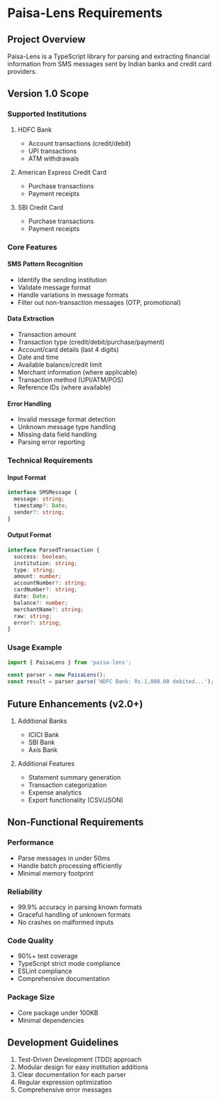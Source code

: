 # Paisa-Lens Requirements

## Project Overview
Paisa-Lens is a TypeScript library for parsing and extracting financial information from SMS messages sent by Indian banks and credit card providers.

## Version 1.0 Scope

### Supported Institutions
1. HDFC Bank
   - Account transactions (credit/debit)
   - UPI transactions
   - ATM withdrawals
   
2. American Express Credit Card
   - Purchase transactions
   - Payment receipts
   
3. SBI Credit Card
   - Purchase transactions
   - Payment receipts

### Core Features

#### SMS Pattern Recognition
- Identify the sending institution
- Validate message format
- Handle variations in message formats
- Filter out non-transaction messages (OTP, promotional)

#### Data Extraction
- Transaction amount
- Transaction type (credit/debit/purchase/payment)
- Account/card details (last 4 digits)
- Date and time
- Available balance/credit limit
- Merchant information (where applicable)
- Transaction method (UPI/ATM/POS)
- Reference IDs (where available)

#### Error Handling
- Invalid message format detection
- Unknown message type handling
- Missing data field handling
- Parsing error reporting

### Technical Requirements

#### Input Format
```typescript
interface SMSMessage {
  message: string;
  timestamp?: Date;
  sender?: string;
}
```

#### Output Format
```typescript
interface ParsedTransaction {
  success: boolean;
  institution: string;
  type: string;
  amount: number;
  accountNumber?: string;
  cardNumber?: string;
  date: Date;
  balance?: number;
  merchantName?: string;
  raw: string;
  error?: string;
}
```

### Usage Example
```typescript
import { PaisaLens } from 'paisa-lens';

const parser = new PaisaLens();
const result = parser.parse('HDFC Bank: Rs.1,000.00 debited...');
```

## Future Enhancements (v2.0+)
1. Additional Banks
   - ICICI Bank
   - SBI Bank
   - Axis Bank

2. Additional Features
   - Statement summary generation
   - Transaction categorization
   - Expense analytics
   - Export functionality (CSV/JSON)

## Non-Functional Requirements

### Performance
- Parse messages in under 50ms
- Handle batch processing efficiently
- Minimal memory footprint

### Reliability
- 99.9% accuracy in parsing known formats
- Graceful handling of unknown formats
- No crashes on malformed inputs

### Code Quality
- 90%+ test coverage
- TypeScript strict mode compliance
- ESLint compliance
- Comprehensive documentation

### Package Size
- Core package under 100KB
- Minimal dependencies

## Development Guidelines
1. Test-Driven Development (TDD) approach
2. Modular design for easy institution additions
3. Clear documentation for each parser
4. Regular expression optimization
5. Comprehensive error messages